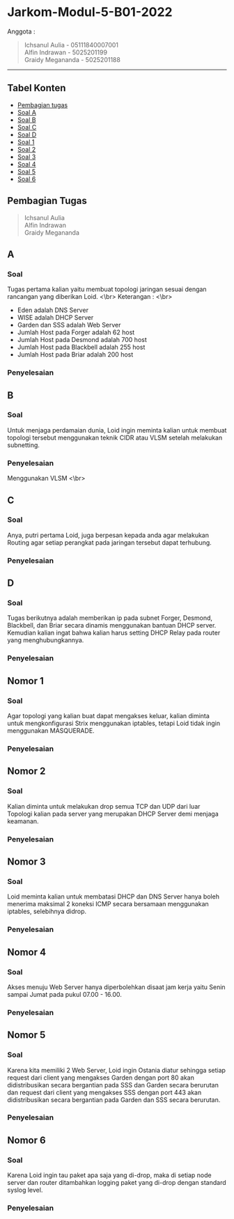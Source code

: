 # Jarkom-Modul-5-B01-2022

Anggota :
> Ichsanul Aulia - 05111840007001\
> Alfin Indrawan - 5025201199\
> Graidy Megananda - 5025201188

---
## Tabel Konten
- [Pembagian tugas](#pembagian-tugas)
- [Soal A](#A)
- [Soal B](#B)
- [Soal C](#C)
- [Soal D](#D)
- [Soal 1](#nomor-1)
- [Soal 2](#nomor-2)
- [Soal 3](#nomor-3)
- [Soal 4](#nomor-4)
- [Soal 5](#nomor-5)
- [Soal 6](#nomor-6)

## Pembagian Tugas
> Ichsanul Aulia\
> Alfin Indrawan\
> Graidy Megananda

## A
### Soal
Tugas pertama kalian yaitu membuat topologi jaringan sesuai dengan rancangan yang diberikan Loid. <\br>
Keterangan :	<\br>
- Eden adalah DNS Server
- WISE adalah DHCP Server
- Garden dan SSS adalah Web Server
- Jumlah Host pada Forger adalah 62 host
- Jumlah Host pada Desmond adalah 700 host
- Jumlah Host pada Blackbell adalah 255 host
- Jumlah Host pada Briar adalah 200 host

### Penyelesaian

## B
### Soal
Untuk menjaga perdamaian dunia, Loid ingin meminta kalian untuk membuat topologi tersebut menggunakan teknik CIDR atau VLSM setelah melakukan subnetting.

### Penyelesaian
Menggunakan VLSM <\br>

## C
### Soal
Anya, putri pertama Loid, juga berpesan kepada anda agar melakukan Routing agar setiap perangkat pada jaringan tersebut dapat terhubung.

### Penyelesaian

## D
### Soal
Tugas berikutnya adalah memberikan ip pada subnet Forger, Desmond, Blackbell, dan Briar secara dinamis menggunakan bantuan DHCP server. Kemudian kalian ingat bahwa kalian harus setting DHCP Relay pada router yang menghubungkannya.

### Penyelesaian

## Nomor 1
### Soal
Agar topologi yang kalian buat dapat mengakses keluar, kalian diminta untuk mengkonfigurasi Strix menggunakan iptables, tetapi Loid tidak ingin menggunakan MASQUERADE.

### Penyelesaian

## Nomor 2
### Soal
Kalian diminta untuk melakukan drop semua TCP dan UDP dari luar Topologi kalian pada server yang merupakan DHCP Server demi menjaga keamanan.

### Penyelesaian

## Nomor 3
### Soal
Loid meminta kalian untuk membatasi DHCP dan DNS Server hanya boleh menerima maksimal 2 koneksi ICMP secara bersamaan menggunakan iptables, selebihnya didrop.
### Penyelesaian

## Nomor 4
### Soal
Akses menuju Web Server hanya diperbolehkan disaat jam kerja yaitu Senin sampai Jumat pada pukul 07.00 - 16.00.
### Penyelesaian

## Nomor 5
### Soal
Karena kita memiliki 2 Web Server, Loid ingin Ostania diatur sehingga setiap request dari client yang mengakses Garden dengan port 80 akan didistribusikan secara bergantian pada SSS dan Garden secara berurutan dan request dari client yang mengakses SSS dengan port 443 akan didistribusikan secara bergantian pada Garden dan SSS secara berurutan.

### Penyelesaian

## Nomor 6
### Soal
Karena Loid ingin tau paket apa saja yang di-drop, maka di setiap node server dan router ditambahkan logging paket yang di-drop dengan standard syslog level.

### Penyelesaian

